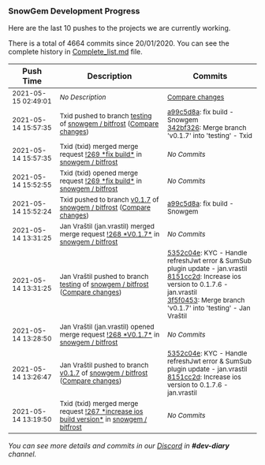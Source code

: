 
### SnowGem Development Progress

Here are the last 10 pushes to the projects we are currently working.

There is a total of 4664 commits since 20/01/2020. You can see the complete history in
 [Complete_list.md](Complete_list.md) file.

| Push Time | Description | Commits |
| --- | --- | --- |
| <sub>2021-05-15 02:49:01</sub> | <sub>_No Description_</sub> | <sub>[Compare changes](https://github.com/TENTOfficial/TENT/compare/4b4c7846ab74...72d6242160e6)</sub> |
| <sub>2021-05-14 15:57:35</sub> | <sub>Txid pushed to branch [testing](https://gitlab.com/snowgem/bitfrost/commits/testing) of [snowgem / bitfrost](https://gitlab.com/snowgem/bitfrost) ([Compare changes](https://gitlab.com/snowgem/bitfrost/compare/3f5f04530dd410d3a84e90299f75c0d718ee1cf2...342bf326282a5919db3dff5621871425a63491f8))</sub> | <sub>[a99c5d8a](https://gitlab.com/snowgem/bitfrost/-/commit/a99c5d8a288c85861a193ea42bc1ac6fdee2498f): fix build - Snowgem<br>[342bf326](https://gitlab.com/snowgem/bitfrost/-/commit/342bf326282a5919db3dff5621871425a63491f8): Merge branch 'v0.1.7' into 'testing' - Txid</sub> |
| <sub>2021-05-14 15:57:35</sub> | <sub>Txid (txid) merged merge request [\!269 \*fix build\*](https://gitlab.com/snowgem/bitfrost/-/merge_requests/269) in [snowgem / bitfrost](https://gitlab.com/snowgem/bitfrost)</sub> | <sub>_No Commits_</sub> |
| <sub>2021-05-14 15:52:55</sub> | <sub>Txid (txid) opened merge request [\!269 \*fix build\*](https://gitlab.com/snowgem/bitfrost/-/merge_requests/269) in [snowgem / bitfrost](https://gitlab.com/snowgem/bitfrost)</sub> | <sub>_No Commits_</sub> |
| <sub>2021-05-14 15:52:24</sub> | <sub>Txid pushed to branch [v0\.1\.7](https://gitlab.com/snowgem/bitfrost/commits/v0.1.7) of [snowgem / bitfrost](https://gitlab.com/snowgem/bitfrost) ([Compare changes](https://gitlab.com/snowgem/bitfrost/compare/8151cc2d5c9c7362141f65a4bb9964e665066a40...a99c5d8a288c85861a193ea42bc1ac6fdee2498f))</sub> | <sub>[a99c5d8a](https://gitlab.com/snowgem/bitfrost/-/commit/a99c5d8a288c85861a193ea42bc1ac6fdee2498f): fix build - Snowgem</sub> |
| <sub>2021-05-14 13:31:25</sub> | <sub>Jan Vraštil (jan.vrastil) merged merge request [\!268 \*V0\.1\.7\*](https://gitlab.com/snowgem/bitfrost/-/merge_requests/268) in [snowgem / bitfrost](https://gitlab.com/snowgem/bitfrost)</sub> | <sub>_No Commits_</sub> |
| <sub>2021-05-14 13:31:25</sub> | <sub>Jan Vraštil pushed to branch [testing](https://gitlab.com/snowgem/bitfrost/commits/testing) of [snowgem / bitfrost](https://gitlab.com/snowgem/bitfrost) ([Compare changes](https://gitlab.com/snowgem/bitfrost/compare/5a4ab6d130161390bb60e71375cd2d37ec86ae6c...3f5f04530dd410d3a84e90299f75c0d718ee1cf2))</sub> | <sub>[5352c04e](https://gitlab.com/snowgem/bitfrost/-/commit/5352c04e2f4d7dcbb60a632a13cc7b61f4f0f815): KYC - Handle refreshJwt error & SumSub plugin update - jan.vrastil<br>[8151cc2d](https://gitlab.com/snowgem/bitfrost/-/commit/8151cc2d5c9c7362141f65a4bb9964e665066a40): Increase ios version to 0.1.7.6 - jan.vrastil<br>[3f5f0453](https://gitlab.com/snowgem/bitfrost/-/commit/3f5f04530dd410d3a84e90299f75c0d718ee1cf2): Merge branch 'v0.1.7' into 'testing' - Jan Vraštil</sub> |
| <sub>2021-05-14 13:28:50</sub> | <sub>Jan Vraštil (jan.vrastil) opened merge request [\!268 \*V0\.1\.7\*](https://gitlab.com/snowgem/bitfrost/-/merge_requests/268) in [snowgem / bitfrost](https://gitlab.com/snowgem/bitfrost)</sub> | <sub>_No Commits_</sub> |
| <sub>2021-05-14 13:26:47</sub> | <sub>Jan Vraštil pushed to branch [v0\.1\.7](https://gitlab.com/snowgem/bitfrost/commits/v0.1.7) of [snowgem / bitfrost](https://gitlab.com/snowgem/bitfrost) ([Compare changes](https://gitlab.com/snowgem/bitfrost/compare/78c42166993f639440afe778f7501e20de1e5e7c...8151cc2d5c9c7362141f65a4bb9964e665066a40))</sub> | <sub>[5352c04e](https://gitlab.com/snowgem/bitfrost/-/commit/5352c04e2f4d7dcbb60a632a13cc7b61f4f0f815): KYC - Handle refreshJwt error & SumSub plugin update - jan.vrastil<br>[8151cc2d](https://gitlab.com/snowgem/bitfrost/-/commit/8151cc2d5c9c7362141f65a4bb9964e665066a40): Increase ios version to 0.1.7.6 - jan.vrastil</sub> |
| <sub>2021-05-14 13:19:50</sub> | <sub>Txid (txid) merged merge request [\!267 \*increase ios build version\*](https://gitlab.com/snowgem/bitfrost/-/merge_requests/267) in [snowgem / bitfrost](https://gitlab.com/snowgem/bitfrost)</sub> | <sub>_No Commits_</sub> |

_You can see more details and commits in our [Discord](https://discord.gg/zumGnbg) in **#dev-diary** channel._

